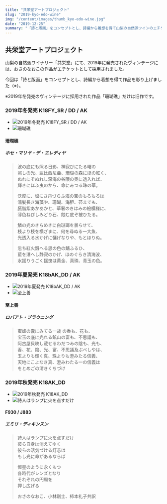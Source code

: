 ```yaml
---
title: "共栄堂アートプロジェクト"
slug: "2019-kyo-edo-wine"
img: "/content/images/thumb_kyo-edo-wine.jpg"
date: "2019-12-25"
summary: "「詩と版画」をコンセプトとし、詩編から着想を得て山梨の自然派ワインのエチケットを制作。"
---
```


## 共栄堂アートプロジェクト

山梨の自然派ワイナリー「共栄堂」にて、2019年に発売されたヴィンテージには、おさのなおこの作品がエチケットとして採用されました。  

今回は「詩と版画」をコンセプトとし、詩編から着想を得て作品を彫り上げました（※）。  

※2019年冬発売のヴィンテージに採用された作品「珊瑚礁」だけは旧作です。  

### 2019年冬発売 K18FY_SR / DD / AK

- ![2019年冬発売 K18FY_SR / DD / AK](/content/images/K1801.jpg)
- ![珊瑚礁](/content/artworks/artworkM032s.png)

#### 珊瑚礁
##### ホセ・マリヤ・デ・エレディヤ

> 波の底にも照る日影、神寂びにたる曙の  
> 照しの光、亜比西尼亜、珊瑚の森にほの紅く、  
> ぬれにぞぬれし深海の谷隈の奥に透入れば、  
> 輝きにほふ虫のから、命にみつる珠の華。  
>   
> 沃度に、塩にさ丹づらふ海の宝のもろもろは  
> 濡髪長き海藻や、珊瑚、海胆、苔までも、  
> 臙脂紫あかあかと、華奢のきはみの絵模様に、  
> 薄色ねびしみどり石、蝕む底ぞ被ひたる。  
>   
> 鱗の光のきらめきに白琺瑯を曇らせて、  
> 枝より枝を横ざまに、何を尋ぬる一大魚、  
> 光透入る水かげに慵げなりや、もとほりぬ。  
>   
> 忽ち紅火飄へる思の色の鰭ふるひ、  
> 藍を湛へし静寂のかげ、ほのぐらき清海波、  
> 水揺りうごく揺曳は黄金、真珠、青玉の色。  

### 2019年夏発売 K18bAK_DD / AK

- ![2019年夏発売 K18bAK_DD / AK](/content/images/K1802.jpg)
- ![至上善](/content/artworks/artworkM094s.png)

#### 至上善
##### ロバアト・ブラウニング

> 蜜蜂の嚢にみてる一歳 の香も、花も、  
> 宝玉の底に光れる鉱山の富も、不思議も、  
> 阿古屋貝映し蔵せるわだつみの陰も、光も、  
> 香、花、陰、光、富、不思議及ぶべしやは、  
> 玉よりも輝く真、珠よりも澄みたる信義、  
> 天地にこよなき真、澄みわたる一の信義は  
> をとめごの清きくちづけ  

### 2019年秋発売 K18AK_DD

- ![2019年秋発売 K18AK_DD](/content/images/K1803.jpg)
- ![詩人はランプに火を点すだけ](/content/artworks/artworkM095s.png)

#### F930 / J883
##### エミリ・ディキンスン

> 詩人はランプに火を点すだけ  
> 彼ら自身は消えてゆく  
> 彼らの活気づける灯芯は  
> もし光に命があるならば  
>   
> 恒星のように永くもつ  
> 各時代がレンズとなり  
> それぞれの円周を  
> 押し広げる  
>   
> おさのなおこ、小林剛士、柿本礼子共訳  
